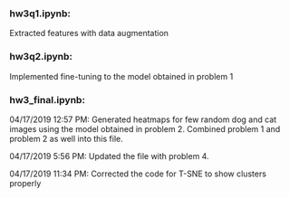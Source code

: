 ### hw3q1.ipynb:
Extracted features with data augmentation


### hw3q2.ipynb:
Implemented fine-tuning to the model obtained in problem 1 


### hw3_final.ipynb:
04/17/2019 12:57 PM: Generated heatmaps for few random dog and cat images using the model obtained in problem 2. 
Combined problem 1 and problem 2 as well into this file.

04/17/2019 5:56 PM: Updated the file with problem 4. 

04/17/2019 11:34 PM: Corrected the code for T-SNE to show clusters properly
